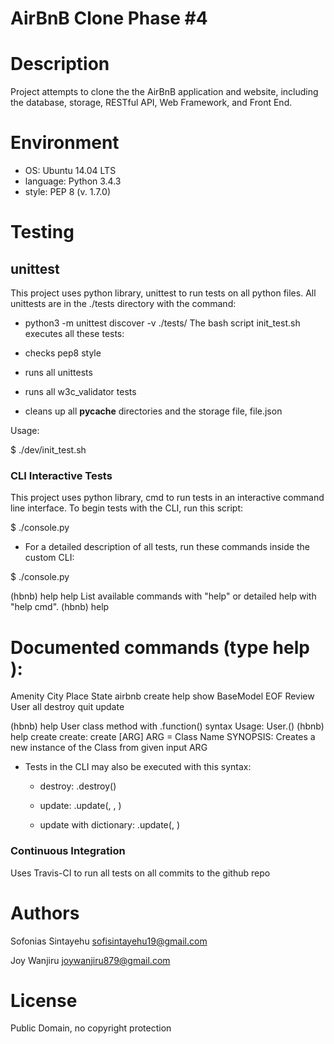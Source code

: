 # AirBnB Clone Phase #4

# Description

Project attempts to clone the the AirBnB application and website, including the database, storage, RESTful API, Web Framework, and Front End.

# Environment

* OS: Ubuntu 14.04 LTS
* language: Python 3.4.3
* style: PEP 8 (v. 1.7.0)


# Testing

## unittest
This project uses python library, unittest to run tests on all python files. All unittests are in the ./tests directory with the command:

* python3 -m unittest discover -v ./tests/
The bash script init_test.sh executes all these tests:

* checks pep8 style

* runs all unittests

* runs all w3c_validator tests

* cleans up all __pycache__ directories and the storage file, file.json

Usage:

$ ./dev/init_test.sh

### CLI Interactive Tests

This project uses python library, cmd to run tests in an interactive command line interface. To begin tests with the CLI, run this script:

$ ./console.py

* For a detailed description of all tests, run these commands inside the custom CLI:

$ ./console.py

(hbnb) help help
List available commands with "help" or detailed help with "help cmd".
(hbnb) help

Documented commands (type help <topic>):
========================================

Amenity    City  Place   State  airbnb  create   help  show
BaseModel  EOF   Review  User   all     destroy  quit  update

(hbnb) help User
class method with .function() syntax
        Usage: User.<command>(<id>)
(hbnb) help create
create: create [ARG]
        ARG = Class Name
        SYNOPSIS: Creates a new instance of the Class from given input ARG
* Tests in the CLI may also be executed with this syntax:

  * destroy: <class name>.destroy(<id>)

  * update: <class name>.update(<id>, <attribute name>, <attribute value>)

  * update with dictionary: <class name>.update(<id>, <dictionary representation>)

### Continuous Integration

Uses Travis-CI to run all tests on all commits to the github repo

# Authors

Sofonias Sintayehu sofisintayehu19@gmail.com

Joy Wanjiru joywanjiru879@gmail.com

# License

Public Domain, no copyright protection
